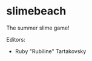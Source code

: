 # slimebeach
The summer slime game!

<p>Editors:<p>
<ul>
<li>Ruby "Rubiline" Tartakovsky</li>
</ul>
